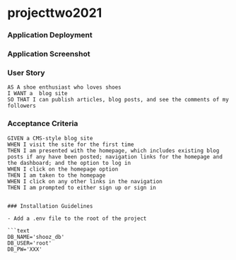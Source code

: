 # projecttwo2021

   

### Application Deployment



### Application Screenshot


### User Story

```
AS A shoe enthusiast who loves shoes
I WANT a  blog site
SO THAT I can publish articles, blog posts, and see the comments of my followers
```

### Acceptance Criteria

```
GIVEN a CMS-style blog site
WHEN I visit the site for the first time
THEN I am presented with the homepage, which includes existing blog posts if any have been posted; navigation links for the homepage and the dashboard; and the option to log in
WHEN I click on the homepage option
THEN I am taken to the homepage
WHEN I click on any other links in the navigation
THEN I am prompted to either sign up or sign in


### Installation Guidelines

- Add a .env file to the root of the project

```text
DB_NAME='shooz_db'
DB_USER='root'
DB_PW='XXX'
```
